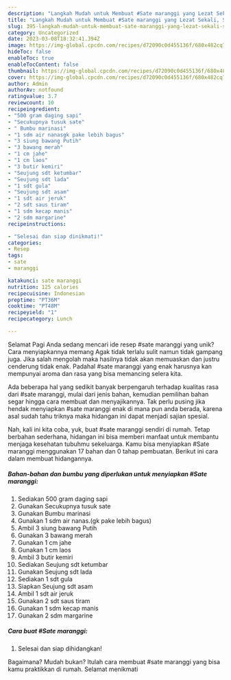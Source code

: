 ```yaml
---
description: "Langkah Mudah untuk Membuat #Sate maranggi yang Lezat Sekali, Sempurna"
title: "Langkah Mudah untuk Membuat #Sate maranggi yang Lezat Sekali, Sempurna"
slug: 395-langkah-mudah-untuk-membuat-sate-maranggi-yang-lezat-sekali-sempurna
category: Uncategorized
date: 2023-03-08T18:32:41.394Z
image: https://img-global.cpcdn.com/recipes/d72090c0d455136f/680x482cq70/sate-maranggi-foto-resep-utama.jpg
hideToc: false
enableToc: true
enableTocContent: false
thumbnail: https://img-global.cpcdn.com/recipes/d72090c0d455136f/680x482cq70/sate-maranggi-foto-resep-utama.jpg
cover: https://img-global.cpcdn.com/recipes/d72090c0d455136f/680x482cq70/sate-maranggi-foto-resep-utama.jpg
author: Admin
authorAv: notfound
ratingvalue: 3.7
reviewcount: 10
recipeingredient:
- "500 gram daging sapi"
- "Secukupnya tusuk sate"
- " Bumbu marinasi"
- "1 sdm air nanasgk pake lebih bagus"
- "3 siung bawang Putih"
- "3 bawang merah"
- "1 cm jahe"
- "1 cm laos"
- "3 butir kemiri"
- "Seujung sdt ketumbar"
- "Seujung sdt lada"
- "1 sdt gula"
- "Seujung sdt asam"
- "1 sdt air jeruk"
- "2 sdt saus tiram"
- "1 sdm kecap manis"
- "2 sdm margarine"
recipeinstructions:

- "Selesai dan siap dinikmati!"
categories:
- Resep
tags:
- sate
- maranggi

katakunci: sate maranggi 
nutrition: 125 calories
recipecuisine: Indonesian
preptime: "PT36M"
cooktime: "PT48M"
recipeyield: "1"
recipecategory: Lunch

---
```



Selamat Pagi Anda sedang mencari ide resep #sate maranggi yang unik? Cara menyiapkannya memang Agak tidak terlalu sulit namun tidak gampang juga. Jika salah mengolah maka hasilnya tidak akan memuaskan dan justru cenderung tidak enak. Padahal #sate maranggi yang enak harusnya kan mempunyai aroma dan rasa yang bisa memancing selera kita.




Ada beberapa hal yang sedikit banyak berpengaruh terhadap kualitas rasa dari #sate maranggi, mulai dari jenis bahan, kemudian pemilihan bahan segar hingga cara membuat dan menyajikannya. Tak perlu pusing jika hendak menyiapkan #sate maranggi enak di mana pun anda berada, karena asal sudah tahu triknya maka hidangan ini dapat menjadi sajian spesial.


Nah, kali ini kita coba, yuk, buat #sate maranggi sendiri di rumah. Tetap berbahan sederhana, hidangan ini bisa memberi manfaat untuk membantu menjaga kesehatan tubuhmu sekeluarga. Kamu bisa menyiapkan #Sate maranggi menggunakan 17 bahan dan 0 tahap pembuatan. Berikut ini cara dalam membuat hidangannya.

<!--inarticleads1-->

##### Bahan-bahan dan bumbu yang diperlukan untuk menyiapkan #Sate maranggi:

1. Sediakan 500 gram daging sapi
1. Gunakan Secukupnya tusuk sate
1. Gunakan  Bumbu marinasi
1. Gunakan 1 sdm air nanas.(gk pake lebih bagus)
1. Ambil 3 siung bawang Putih
1. Gunakan 3 bawang merah
1. Gunakan 1 cm jahe
1. Gunakan 1 cm laos
1. Ambil 3 butir kemiri
1. Sediakan Seujung sdt ketumbar
1. Gunakan Seujung sdt lada
1. Sediakan 1 sdt gula
1. Siapkan Seujung sdt asam
1. Ambil 1 sdt air jeruk
1. Gunakan 2 sdt saus tiram
1. Gunakan 1 sdm kecap manis
1. Gunakan 2 sdm margarine




<!--inarticleads2-->

##### Cara buat #Sate maranggi:


1. Selesai dan siap dihidangkan!



Bagaimana? Mudah bukan? Itulah cara membuat #sate maranggi yang bisa kamu praktikkan di rumah. Selamat menikmati
